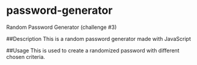 # password-generator
Random Password Generator (challenge #3)

##Description
This is a random password generator made with JavaScript

##Usage
This is used to create a randomized password with different chosen criteria.
